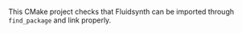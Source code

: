 This CMake project checks that Fluidsynth can be imported through `find_package` and link properly.
